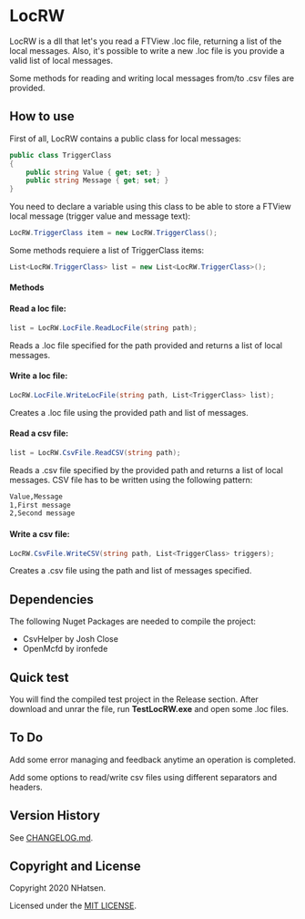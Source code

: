 # LocRW

LocRW is a dll that let's you read a FTView .loc file, returning a list of the local messages. Also, it's possible to write a new .loc file is you provide a valid list of local messages.

Some methods for reading and writing local messages from/to .csv files are provided. 

## How to use

First of all, LocRW contains a public class for local messages:

```c#
public class TriggerClass
{
    public string Value { get; set; }
    public string Message { get; set; }
}
```
You need to declare a variable using this class to be able to store a FTView local message (trigger value and message text):  

```c#
LocRW.TriggerClass item = new LocRW.TriggerClass(); 
```

Some methods requiere a list of TriggerClass items:

```c#
List<LocRW.TriggerClass> list = new List<LocRW.TriggerClass>();
```

#### Methods

#### Read a loc file:

```c#
list = LocRW.LocFile.ReadLocFile(string path);
```

Reads a .loc file specified for the path provided and returns a list of local messages.

#### Write a loc file:

```c#
LocRW.LocFile.WriteLocFile(string path, List<TriggerClass> list);
```

Creates a .loc file using the provided path and list of messages. 

#### Read a csv file:

```c#
list = LocRW.CsvFile.ReadCSV(string path);
```

Reads a .csv file specified by the provided path and returns a list of local messages. CSV file has to be written using the following pattern:

```xml
Value,Message
1,First message
2,Second message
```

#### Write a csv file:

```c#
LocRW.CsvFile.WriteCSV(string path, List<TriggerClass> triggers);
```

Creates a .csv file using the path and list of messages specified. 



## Dependencies

The following Nuget Packages are needed to compile the project:

- CsvHelper by Josh Close
- OpenMcfd by ironfede



## Quick test

You will find the compiled test project in the Release section. After download and unrar the file, run **TestLocRW.exe** and open some .loc files.



## To Do

Add some error managing and feedback anytime an operation is completed.

Add some options to read/write csv files using different separators and headers.



## Version History

See [CHANGELOG.md](CHANGELOG.md).



## Copyright and License

Copyright 2020 NHatsen.

Licensed under the [MIT LICENSE](LICENSE.md).
